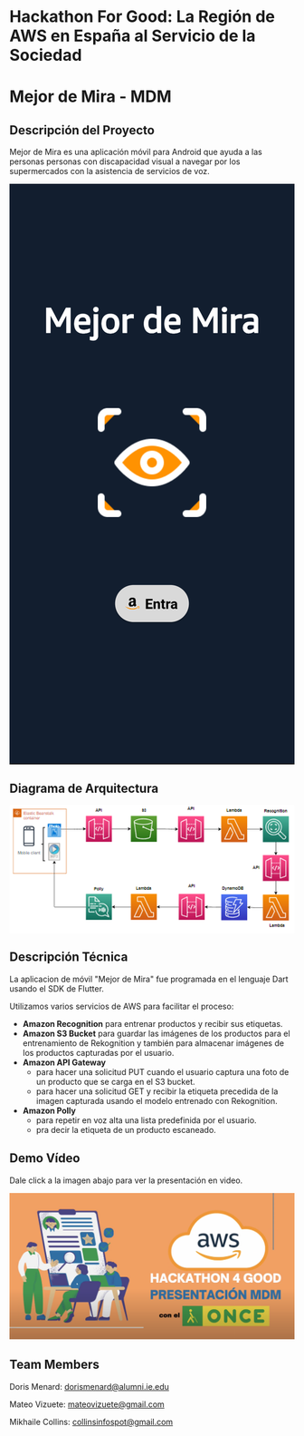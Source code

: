 # Hackathon For Good: La Región de AWS en España al Servicio de la Sociedad

# Mejor de Mira - MDM

## Descripción del Proyecto

Mejor de Mira es una aplicación móvil para Android que ayuda a las personas personas con discapacidad visual a navegar por los supermercados con la asistencia de servicios de voz.

<img src="https://github.com/thelearner411/MDM-Hack4Good/blob/dev/mas_de_mira/assets/mejor-de-mira-screen.png" alt="Mejor de Mira Screen" style="display: block; margin: auto;"/>

## Diagrama de Arquitectura

<img src="https://github.com/thelearner411/MDM-Hack4Good/blob/dev/assets/MDM-arquitectura.png" alt="Diagrama de Arquitectura" style="display: block; margin: auto;"/>

## Descripción Técnica

La aplicacion de móvil "Mejor de Mira" fue programada en el lenguaje Dart usando el SDK de Flutter.

Utilizamos varios servicios de AWS para facilitar el proceso:

- <b>Amazon Recognition</b> para entrenar productos y recibir sus etiquetas.
- <b>Amazon S3 Bucket</b> para guardar las imágenes de los productos para el entrenamiento de Rekognition y también para almacenar imágenes de los productos capturadas por el usuario.
- <b>Amazon API Gateway</b>
  - para hacer una solicitud PUT cuando el usuario captura una foto de un producto que se carga en el S3 bucket.
  - para hacer una solicitud GET y recibir la etiqueta precedida de la imagen capturada usando el modelo entrenado con Rekognition.
- <b>Amazon Polly</b>
  - para repetir en voz alta una lista predefinida por el usuario.
  - pra decir la etiqueta de un producto escaneado.

## Demo Vídeo

Dale click a la imagen abajo para ver la presentación en video.

[![Mira la presentación en video](https://github.com/thelearner411/MDM-Hack4Good/blob/dev/assets/MDM-video-screenshot.png)](https://www.youtube.com/watch?v=yB8JMReQRIU "MDM - Presentación en Video")


## Team Members

Doris Menard: dorismenard@alumni.ie.edu

Mateo Vizuete: mateovizuete@gmail.com

Mikhaile Collins: collinsinfospot@gmail.com
